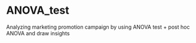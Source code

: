 # ANOVA_test
Analyzing marketing promotion campaign by using ANOVA test + post hoc ANOVA and draw insights
